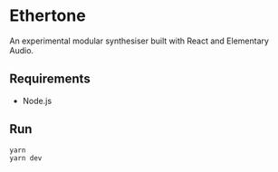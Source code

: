 # Ethertone

An experimental modular synthesiser built with React and Elementary Audio.

## Requirements

- Node.js

## Run

    yarn
    yarn dev
